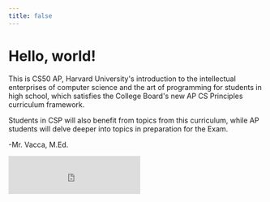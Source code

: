 ```yaml
---
title: false
---
```


# Hello, world!

This is CS50 AP, Harvard University's introduction to the intellectual enterprises of computer science and the art of programming for students in high school, which satisfies the College Board's new AP CS Principles curriculum framework.

Students in CSP will also benefit from topics from this curriculum, while AP students will delve deeper into topics in preparation for the Exam.

-Mr. Vacca, M.Ed.

<iframe width="260" height="75" src="https://www.youtube.com/embed/tZxLMIk_SaY?rel=0" frameborder="0" allow="autoplay; encrypted-media" allowfullscreen></iframe>
